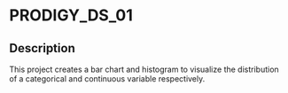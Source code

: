 # PRODIGY_DS_01

## Description

This project creates a bar chart and histogram to visualize the distribution of a categorical and continuous variable respectively.
